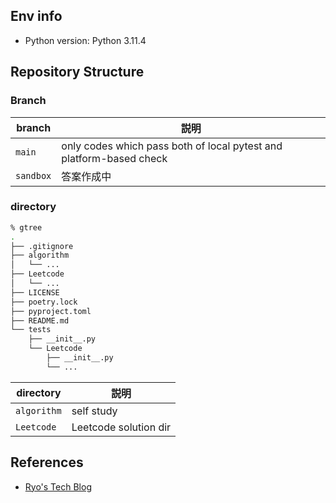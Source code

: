 ## Env info

- Python version: Python 3.11.4


## Repository Structure
### Branch

|branch|説明|
|---|---|
|`main`|only codes which pass both of local pytest and platform-based check|
|`sandbox`|答案作成中|

### directory

```zsh
% gtree                                      
.
├── .gitignore
├── algorithm
│   └── ...
├── Leetcode
│   └── ...
├── LICENSE
├── poetry.lock
├── pyproject.toml
├── README.md
└── tests
    ├── __init__.py
    └── Leetcode
        ├── __init__.py
        └── ...
```

|directory|説明|
|---|---|
|`algorithm`|self study|
|`Leetcode`|Leetcode solution dir|






References
--------------

- [Ryo's Tech Blog](https://ryonakagami.github.io/)
